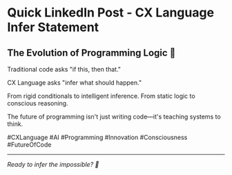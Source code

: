 # Quick LinkedIn Post - CX Language Infer Statement

## The Evolution of Programming Logic 🧠

Traditional code asks "if this, then that."

CX Language asks "infer what should happen."

From rigid conditionals to intelligent inference. From static logic to conscious reasoning.

The future of programming isn't just writing code—it's teaching systems to think.

#CXLanguage #AI #Programming #Innovation #Consciousness #FutureOfCode

---

*Ready to infer the impossible? 🚀*
